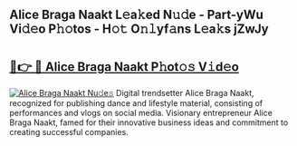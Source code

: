 ## Alice Braga Naakt L𝚎a𝚔ed N𝚞𝚍e - Part-yWu Vi𝚍𝚎o P𝚑𝚘tos - H𝚘𝚝 O𝚗𝚕yf𝚊ns L𝚎a𝚔s jZwJy

# <h2><a href="http://kfen316.oniu.top/?m=Alice+Braga+Naakt">🔗👉 🔴 Alice Braga Naakt P𝚑ot𝚘𝚜 V𝚒d𝚎o</a></h2>

[![Alice Braga Naakt Nu𝚍e𝚜](https://i.imgur.com/0qMVB7G.gif)](http://kfen316.oniu.top/?m=Alice+Braga+Naakt)
Digital trendsetter Alice Braga Naakt, recognized for publishing dance and lifestyle material, consisting of performances and vlogs on social media. Visionary entrepreneur Alice Braga Naakt, famed for their innovative business ideas and commitment to creating successful companies.  
